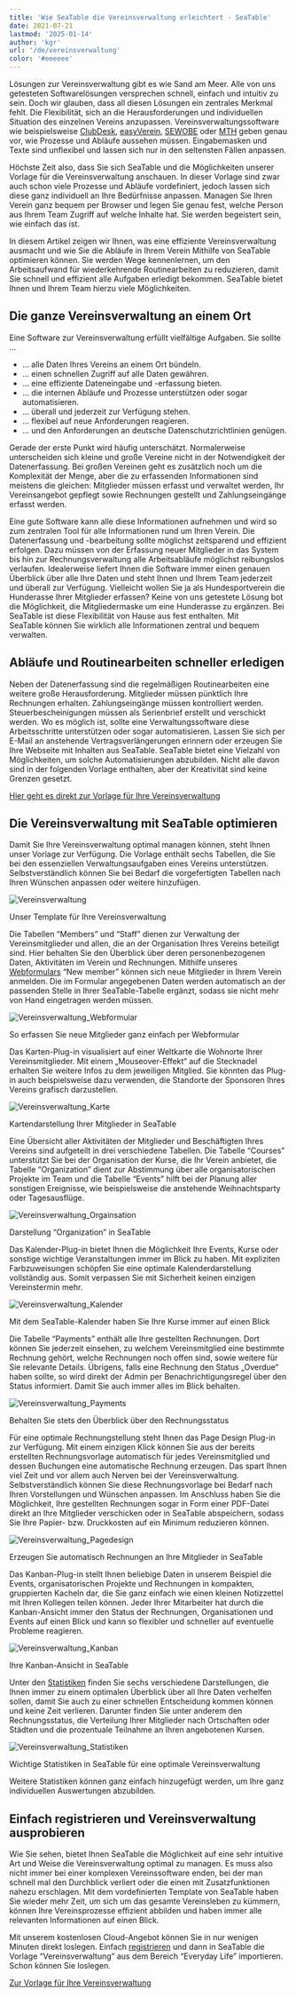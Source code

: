 ```yaml
---
title: 'Wie SeaTable die Vereinsverwaltung erleichtert - SeaTable'
date: 2021-07-21
lastmod: '2025-01-14'
author: 'kgr'
url: '/de/vereinsverwaltung'
color: '#eeeeee'
---
```


Lösungen zur Vereinsverwaltung gibt es wie Sand am Meer. Alle von uns getesteten Softwarelösungen versprechen schnell, einfach und intuitiv zu sein. Doch wir glauben, dass all diesen Lösungen ein zentrales Merkmal fehlt. Die Flexibilität, sich an die Herausforderungen und individuellen Situation des einzelnen Vereins anzupassen. Vereinsverwaltungssoftware wie beispielsweise [ClubDesk](https://www.clubdesk.de/), [easyVerein](https://easyverein.com/), [SEWOBE](https://www.sewobe.de/) oder [MTH](https://www.mth-software.de/) geben genau vor, wie Prozesse und Abläufe aussehen müssen. Eingabemasken und Texte sind unflexibel und lassen sich nur in den seltensten Fällen anpassen.

Höchste Zeit also, dass Sie sich SeaTable und die Möglichkeiten unserer Vorlage für die Vereinsverwaltung anschauen. In dieser Vorlage sind zwar auch schon viele Prozesse und Abläufe vordefiniert, jedoch lassen sich diese ganz individuell an Ihre Bedürfnisse anpassen. Managen Sie Ihren Verein ganz bequem per Browser und legen Sie genau fest, welche Person aus Ihrem Team Zugriff auf welche Inhalte hat. Sie werden begeistert sein, wie einfach das ist.

In diesem Artikel zeigen wir Ihnen, was eine effiziente Vereinsverwaltung ausmacht und wie Sie die Abläufe in Ihrem Verein Mithilfe von SeaTable optimieren können. Sie werden Wege kennenlernen, um den Arbeitsaufwand für wiederkehrende Routinearbeiten zu reduzieren, damit Sie schnell und effizient alle Aufgaben erledigt bekommen. SeaTable bietet Ihnen und Ihrem Team hierzu viele Möglichkeiten.

## Die ganze Vereinsverwaltung an einem Ort

Eine Software zur Vereinsverwaltung erfüllt vielfältige Aufgaben. Sie sollte …

- … alle Daten Ihres Vereins an einem Ort bündeln.
- … einen schnellen Zugriff auf alle Daten gewähren.
- … eine effiziente Dateneingabe und -erfassung bieten.
- … die internen Abläufe und Prozesse unterstützen oder sogar automatisieren.
- … überall und jederzeit zur Verfügung stehen.
- … flexibel auf neue Anforderungen reagieren.
- … und den Anforderungen an deutsche Datenschutzrichtlinien genügen.

Gerade der erste Punkt wird häufig unterschätzt. Normalerweise unterscheiden sich kleine und große Vereine nicht in der Notwendigkeit der Datenerfassung. Bei großen Vereinen geht es zusätzlich noch um die Komplexität der Menge, aber die zu erfassenden Informationen sind meistens die gleichen: Mitglieder müssen erfasst und verwaltet werden, Ihr Vereinsangebot gepflegt sowie Rechnungen gestellt und Zahlungseingänge erfasst werden.

Eine gute Software kann alle diese Informationen aufnehmen und wird so zum zentralen Tool für alle Informationen rund um Ihren Verein. Die Datenerfassung und -bearbeitung sollte möglichst zeitsparend und effizient erfolgen. Dazu müssen von der Erfassung neuer Mitglieder in das System bis hin zur Rechnungsverwaltung alle Arbeitsabläufe möglichst reibungslos verlaufen. Idealerweise liefert Ihnen die Software immer einen genauen Überblick über alle Ihre Daten und steht Ihnen und Ihrem Team jederzeit und überall zur Verfügung. Vielleicht wollen Sie ja als Hundesportverein die Hunderasse Ihrer Mitglieder erfassen? Keine von uns getestete Lösung bot die Möglichkeit, die Mitgliedermaske um eine Hunderasse zu ergänzen. Bei SeaTable ist diese Flexibilität von Hause aus fest enthalten. Mit SeaTable können Sie wirklich alle Informationen zentral und bequem verwalten.

## Abläufe und Routinearbeiten schneller erledigen

Neben der Datenerfassung sind die regelmäßigen Routinearbeiten eine weitere große Herausforderung. Mitglieder müssen pünktlich Ihre Rechnungen erhalten. Zahlungseingänge müssen kontrolliert werden. Steuerbescheinigungen müssen als Serienbrief erstellt und verschickt werden. Wo es möglich ist, sollte eine Verwaltungssoftware diese Arbeitsschritte unterstützen oder sogar automatisieren. Lassen Sie sich per E-Mail an anstehende Vertragsverlängerungen erinnern oder erzeugen Sie Ihre Webseite mit Inhalten aus SeaTable. SeaTable bietet eine Vielzahl von Möglichkeiten, um solche Automatisierungen abzubilden. Nicht alle davon sind in der folgenden Vorlage enthalten, aber der Kreativität sind keine Grenzen gesetzt.

[Hier geht es direkt zur Vorlage für Ihre Vereinsverwaltung](https://seatable.io/vorlage/shatbqkjsny6tmytw-wefa/)

## Die Vereinsverwaltung mit SeaTable optimieren

Damit Sie Ihre Vereinsverwaltung optimal managen können, steht Ihnen unser Vorlage zur Verfügung. Die Vorlage enthält sechs Tabellen, die Sie bei den essenziellen Verwaltungsaufgaben eines Vereins unterstützen. Selbstverständlich können Sie bei Bedarf die vorgefertigten Tabellen nach Ihren Wünschen anpassen oder weitere hinzufügen.

![Vereinsverwaltung](https://seatable.de/wp-content/uploads/2021/07/Vereinsverwaltung.jpg)

Unser Template für Ihre Vereinsverwaltung

Die Tabellen “Members” und “Staff” dienen zur Verwaltung der Vereinsmitglieder und allen, die an der Organisation Ihres Vereins beteiligt sind. Hier behalten Sie den Überblick über deren personenbezogenen Daten, Aktivitäten im Verein und Rechnungen. Mithilfe unseres [Webformulars](https://seatable.io/docs/handbuch/datenmanagement/webformulare/?lang=auto) “New member” können sich neue Mitglieder in Ihrem Verein anmelden. Die im Formular angegebenen Daten werden automatisch an der passenden Stelle in Ihrer SeaTable-Tabelle ergänzt, sodass sie nicht mehr von Hand eingetragen werden müssen.

![Vereinsverwaltung_Webformular](https://seatable.de/wp-content/uploads/2021/07/Vereinsverwaltung-Webformular.jpg)

So erfassen Sie neue Mitglieder ganz einfach per Webformular

Das Karten-Plug-in visualisiert auf einer Weltkarte die Wohnorte Ihrer Vereinsmitglieder. Mit einem „Mouseover-Effekt“ auf die Stecknadel erhalten Sie weitere Infos zu dem jeweiligen Mitglied. Sie könnten das Plug-in auch beispielsweise dazu verwenden, die Standorte der Sponsoren Ihres Vereins grafisch darzustellen.

![Vereinsverwaltung_Karte](https://seatable.de/wp-content/uploads/2021/07/Vereinsverwaltung-Karte.jpg)

Kartendarstellung Ihrer Mitglieder in SeaTable

Eine Übersicht aller Aktivitäten der Mitglieder und Beschäftigten Ihres Vereins sind aufgeteilt in drei verschiedene Tabellen. Die Tabelle “Courses” unterstützt Sie bei der Organisation der Kurse, die Ihr Verein anbietet, die Tabelle “Organization” dient zur Abstimmung über alle organisatorischen Projekte im Team und die Tabelle “Events” hilft bei der Planung aller sonstigen Ereignisse, wie beispielsweise die anstehende Weihnachtsparty oder Tagesausflüge.

![Vereinsverwaltung_Orgainsation](https://seatable.de/wp-content/uploads/2021/07/Vereinsverwaltung-Organization.jpg)

Darstellung “Organization” in SeaTable

Das Kalender-Plug-in bietet Ihnen die Möglichkeit Ihre Events, Kurse oder sonstige wichtige Veranstaltungen immer im Blick zu haben. Mit expliziten Farbzuweisungen schöpfen Sie eine optimale Kalenderdarstellung vollständig aus. Somit verpassen Sie mit Sicherheit keinen einzigen Vereinstermin mehr.

![Vereinsverwaltung_Kalender](https://seatable.de/wp-content/uploads/2021/07/Vereinsverwaltung-Kalender.jpg)

Mit dem SeaTable-Kalender haben Sie Ihre Kurse immer auf einen Blick

Die Tabelle “Payments” enthält alle Ihre gestellten Rechnungen. Dort können Sie jederzeit einsehen, zu welchem Vereinsmitglied eine bestimmte Rechnung gehört, welche Rechnungen noch offen sind, sowie weitere für Sie relevante Details. Übrigens, falls eine Rechnung den Status „Overdue“ haben sollte, so wird direkt der Admin per Benachrichtigungsregel über den Status informiert. Damit Sie auch immer alles im Blick behalten.

![Vereinsverwaltung_Payments](https://seatable.de/wp-content/uploads/2021/07/Vereinsverwaltung-Payments.jpg)

Behalten Sie stets den Überblick über den Rechnungsstatus

Für eine optimale Rechnungstellung steht Ihnen das Page Design Plug-in zur Verfügung. Mit einem einzigen Klick können Sie aus der bereits erstellten Rechnungsvorlage automatisch für jedes Vereinsmitglied und dessen Buchungen eine automatische Rechnung erzeugen. Das spart Ihnen viel Zeit und vor allem auch Nerven bei der Vereinsverwaltung. Selbstverständlich können Sie diese Rechnungsvorlage bei Bedarf nach Ihren Vorstellungen und Wünschen anpassen. Im Anschluss haben Sie die Möglichkeit, Ihre gestellten Rechnungen sogar in Form einer PDF-Datei direkt an Ihre Mitglieder verschicken oder in SeaTable abspeichern, sodass Sie Ihre Papier- bzw. Druckkosten auf ein Minimum reduzieren können.

![Vereinsverwaltung_Pagedesign](https://seatable.de/wp-content/uploads/2021/07/Vereinsverwaltung-Rechnung.jpg)

Erzeugen Sie automatisch Rechnungen an Ihre Mitglieder in SeaTable

Das Kanban-Plug-in stellt Ihnen beliebige Daten in unserem Beispiel die Events, organisatorischen Projekte und Rechnungen in kompakten, gruppierten Kacheln dar, die Sie ganz einfach wie einen kleinen Notizzettel mit Ihren Kollegen teilen können. Jeder Ihrer Mitarbeiter hat durch die Kanban-Ansicht immer den Status der Rechnungen, Organisationen und Events auf einen Blick und kann so flexibler und schneller auf eventuelle Probleme reagieren.

![Vereinsverwaltung_Kanban](https://seatable.de/wp-content/uploads/2021/07/Vereinsverwaltung-Kanban1.jpg)

Ihre Kanban-Ansicht in SeaTable

Unter den [Statistiken](https://seatable.io/docs/handbuch/schnelleinstieg/datenanalyse/?lang=auto) finden Sie sechs verschiedene Darstellungen, die Ihnen immer zu einem optimalen Überblick über all Ihre Daten verhelfen sollen, damit Sie auch zu einer schnellen Entscheidung kommen können und keine Zeit verlieren. Darunter finden Sie unter anderem den Rechnungsstatus, die Verteilung Ihrer Mitglieder nach Ortschaften oder Städten und die prozentuale Teilnahme an Ihren angebotenen Kursen.

![Vereinsverwaltung_Statistiken](https://seatable.de/wp-content/uploads/2021/07/Vereinsverwaltung-Statistiken.jpg)

Wichtige Statistiken in SeaTable für eine optimale Vereinsverwaltung

Weitere Statistiken können ganz einfach hinzugefügt werden, um Ihre ganz individuellen Auswertungen abzubilden.

## Einfach registrieren und Vereinsverwaltung ausprobieren

Wie Sie sehen, bietet Ihnen SeaTable die Möglichkeit auf eine sehr intuitive Art und Weise die Vereinsverwaltung optimal zu managen. Es muss also nicht immer bei einer komplexen Vereinssoftware enden, bei der man schnell mal den Durchblick verliert oder die einen mit Zusatzfunktionen nahezu erschlagen. Mit dem vordefinierten Template von SeaTable haben Sie wieder mehr Zeit, um sich um das gesamte Vereinsleben zu kümmern, können Ihre Vereinsprozesse effizient abbilden und haben immer alle relevanten Informationen auf einen Blick.

Mit unserem kostenlosen Cloud-Angebot können Sie in nur wenigen Minuten direkt loslegen. Einfach [registrieren](https://seatable.io/registrierung/?lang=auto) und dann in SeaTable die Vorlage “Vereinsverwaltung” aus dem Bereich “Everyday Life” importieren. Schon können Sie loslegen.

[Zur Vorlage für Ihre Vereinsverwaltung](https://seatable.io/vorlage/shatbqkjsny6tmytw-wefa/)
